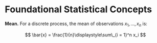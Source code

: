 # Foundational Statistical Concepts


**Mean.** For a discrete process, the mean of observations
*x*<sub>1</sub>, ..., *x*<sub>*n*</sub> is:

$$
\bar{x} = \frac{1}{n}\displaystyle\sum\_{i = 1}^n x_i
$$


